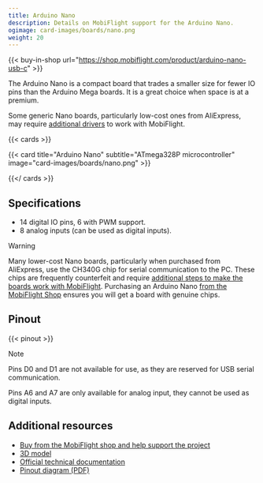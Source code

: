 ```yaml
---
title: Arduino Nano
description: Details on MobiFlight support for the Arduino Nano.
ogimage: card-images/boards/nano.png
weight: 20
---
```


{{< buy-in-shop url="https://shop.mobiflight.com/product/arduino-nano-usb-c" >}}

The Arduino Nano is a compact board that trades a smaller size for fewer IO pins than the Arduino Mega boards. It is a great choice when space is at a premium.

Some generic Nano boards, particularly low-cost ones from AliExpress, may require [additional drivers](/guides/installing-drivers/) to work with MobiFlight.

{{< cards >}}

{{< card title="Arduino Nano" subtitle="ATmega328P microcontroller" image="card-images/boards/nano.png" >}}

{{</ cards >}}

## Specifications

- 14 digital IO pins, 6 with PWM support.
- 8 analog inputs (can be used as digital inputs).

> [!WARNING]
> Many lower-cost Nano boards, particularly when purchased from AliExpress, use the CH340G chip for
> serial communication to the PC. These chips are frequently counterfeit and require
> [additional steps to make the boards work with MobiFlight](https://www.badcasserole.com/arduino-nano-with-ch340-chips-connection-issues/). Purchasing an Arduino Nano
> [from the MobiFlight Shop](https://shop.mobiflight.com/product/arduino-nano-usb-c) ensures
> you will get a board with genuine chips.

## Pinout

{{< pinout >}}

> [!NOTE]
> Pins D0 and D1 are not available for use, as they are reserved for USB serial communication.
>
> Pins A6 and A7 are only available for analog input, they cannot be used as digital inputs.

## Additional resources

- [Buy from the MobiFlight shop and help support the project](https://shop.mobiflight.com/product/arduino-nano-usb-c)
- [3D model](https://grabcad.com/library/arduino-nano-ch430g-1)
- [Official technical documentation](https://docs.arduino.cc/hardware/nano/)
- [Pinout diagram (PDF)](pinout.pdf)
